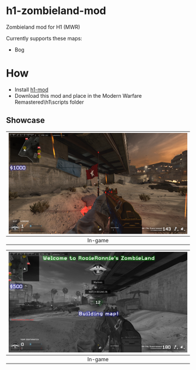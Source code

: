 # h1-zombieland-mod

Zombieland mod for H1 (MWR)

Currently supports these maps:

- Bog

# How

- Install [h1-mod](https://github.com/h1-mod/h1-mod)
- Download this mod and place in the Modern Warfare Remastered\h1\scripts folder

## Showcase

| <img src="assets/github/zombie_land_1.png?raw=true" /> |
| :----------------------------------------------------: |
|                        In-game                         |

| <img src="assets/github/zombie_land_2.png?raw=true" /> |
| :----------------------------------------------------: |
|                        In-game                         |

<br/>
